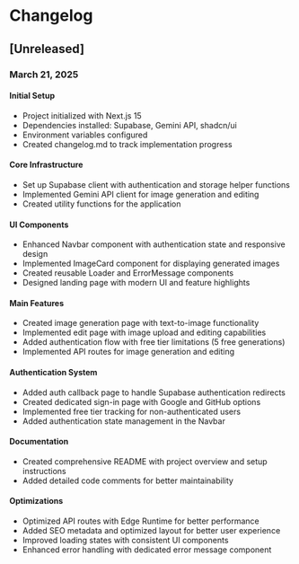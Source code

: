 # Changelog

## [Unreleased]

### March 21, 2025

#### Initial Setup

- Project initialized with Next.js 15
- Dependencies installed: Supabase, Gemini API, shadcn/ui
- Environment variables configured
- Created changelog.md to track implementation progress

#### Core Infrastructure

- Set up Supabase client with authentication and storage helper functions
- Implemented Gemini API client for image generation and editing
- Created utility functions for the application

#### UI Components

- Enhanced Navbar component with authentication state and responsive design
- Implemented ImageCard component for displaying generated images
- Created reusable Loader and ErrorMessage components
- Designed landing page with modern UI and feature highlights

#### Main Features

- Created image generation page with text-to-image functionality
- Implemented edit page with image upload and editing capabilities
- Added authentication flow with free tier limitations (5 free generations)
- Implemented API routes for image generation and editing

#### Authentication System

- Added auth callback page to handle Supabase authentication redirects
- Created dedicated sign-in page with Google and GitHub options
- Implemented free tier tracking for non-authenticated users
- Added authentication state management in the Navbar

#### Documentation

- Created comprehensive README with project overview and setup instructions
- Added detailed code comments for better maintainability

#### Optimizations

- Optimized API routes with Edge Runtime for better performance
- Added SEO metadata and optimized layout for better user experience
- Improved loading states with consistent UI components
- Enhanced error handling with dedicated error message component
